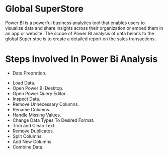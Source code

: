 # **Global SuperStore**
  Power BI is a powerful business analytics tool that enables users to visualize data and share insights across their organization or embed them in an app or website. The scope of Power BI analysis of  data belons to the global Super stoe is to create a detailed report on the sales transactions.

# **Steps Involved In Power Bi Analysis**
* Data Prepration.
- Load Data.
- Open Power BI Desktop.
- Open Power Query Editor.
- Inspect Data.
- Remove Unnecessary Columns.
- Rename Columns.
- Handle Missing Values.
- Change Data Types To Desired Format.
- Trim and Clean Text.
- Remove Duplicates.
- Split Columns.
- Add New Columns.
- Combine Data.
